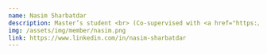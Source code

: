 ```yaml
---
name: Nasim Sharbatdar
description: Master’s student <br> (Co-supervised with <a href="https://www.polymtl.ca/expertises/en/morency-catherine" target="_blank">Prof. Catherine Morency</a>)
img: /assets/img/member/nasim.png
link: https://www.linkedin.com/in/nasim-sharbatdar
---
```

